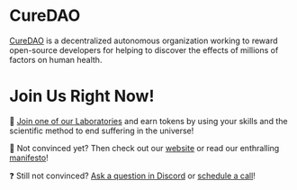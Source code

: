 # CureDAO

[CureDAO](https://info.curedao.org) is a decentralized autonomous organization working to reward open-source developers for helping to discover the effects of millions of factors on human health.

# Join Us Right Now!

🧪 [Join one of our Laboratories](https://info.curedao.org/join-us) and earn tokens by using your skills and the scientific method to end suffering in the universe!

📜 Not convinced yet?  Then check out our [website](https://info.curedao.org) or read our enthralling [manifesto](https://docs.curedao.org)!

❓ Still not convinced? [Ask a question in Discord](https://discord.gg/9yyYFBqs5H) or [schedule a call](https://calendly.com/curedao)!
